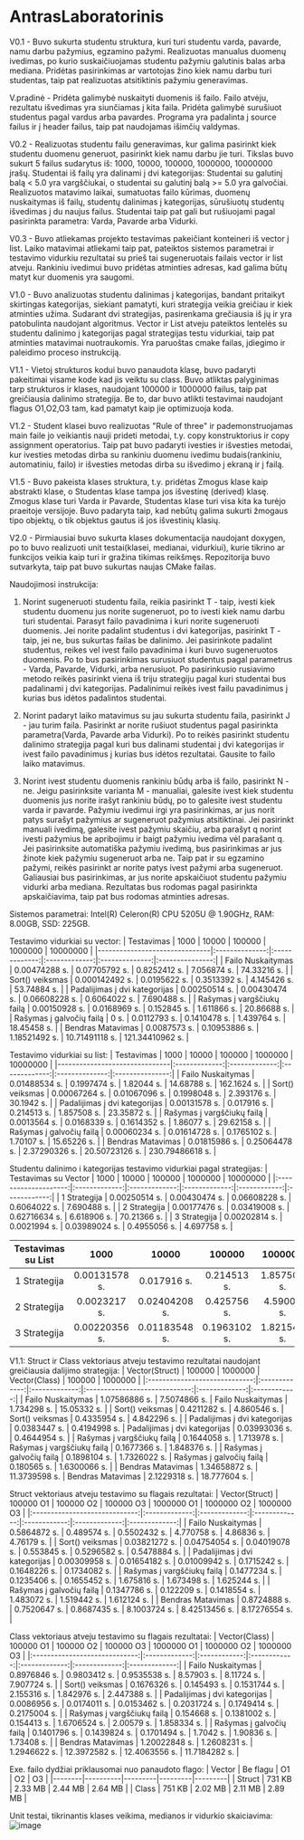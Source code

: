 # AntrasLaboratorinis

V0.1 -
Buvo sukurta studentu struktura, kuri turi studentu varda, pavarde,
namu darbu pažymius, egzamino pažymi. 
Realizuotas manualus duomenų ivedimas,
po kurio suskaičiuojamas studentu pažymiu galutinis balas arba mediana.
Pridėtas
pasirinkimas ar vartotojas žino kiek namu darbu turi studentas, taip pat realizuotas
atsitiktinis pažymiu generavimas.

V.pradinė -
Pridėta galimybė nuskaityti duomenis iš failo. Failo atvėju, rezultatu išvedimas
yra siunčiamas į kita faila.
Pridėta galimybė surušiuot studentus pagal vardus arba
pavardes. 
Programa yra padalinta į source failus ir į header failus, taip pat naudojamas
išimčių valdymas.

V0.2 -
Realizuotas studentu failu generavimas, kur galima pasirinkt kiek studentu duomenu
generuot, pasirinkt kiek namu darbu jie turi.
Tikslas buvo sukurt 5 failus sudarytus
iš: 1000, 10000, 100000, 1000000, 10000000 įrašų. 
Studentai iš failų yra dalinami
į dvi kategorijas: Studentai su galutinį balą < 5.0 yra vargščiukai, o studentai
su galutinį balą >= 5.0 yra galvočiai.
Realizuotos matavimo laikai, sumatuotas failo
kūrimas, duomenų nuskaitymas iš failų, studentų dalinimas į kategorijas, sūrušiuotų
studentų išvedimas į du naujus failus.
Studentai taip pat gali but rušiuojami pagal
pasirinkta parametra: Varda, Pavarde arba Vidurki.

V0.3 -
Buvo atliekamas projekto testavimas pakeičiant konteineri iš vector į list.
Laiko matavimai atliekami taip pat, pateiktos sistemos parametrai ir testavimo
vidurkiu rezultatai su 
prieš tai sugeneruotais failais vector ir list atveju.
Rankiniu ivedimui buvo pridėtas atminties adresas, kad galima būtų matyt kur
duomenis yra saugomi.

V1.0 -
Buvo analizuotas studentu dalinimas į kategorijas, bandant pritaikyt skirtingas
kategorijas, siekiant pamatyti, kuri strategija veikia greičiau ir kiek atminties
užima. 
Sudarant dvi strategijas, pasirenkama grečiausia iš jų ir yra patobulinta
naudojant algoritmus. 
Vector ir List atveju pateiktos lentelės su studentu dalinimo
į kategorijas pagal strategijas testu vidurkiai, taip pat atminties matavimai nuotraukomis.
Yra paruoštas cmake failas, įdiegimo ir paleidimo proceso instrukciją.

V1.1 -
Vietoj strukturos kodui buvo panaudota klasę, buvo padaryti pakeitimai visame kode kad jis
veiktu su class. Buvo atliktas palyginimas tarp strukturos ir klases, naudojant 100000 ir
1000000 failus, taip pat greičiausia dalinimo strategija. Be to, dar buvo atlikti
testavimai naudojant flagus O1,O2,O3 tam, kad pamatyt kaip jie optimizuoja koda.

V1.2 -
Student klasei buvo realizuotas "Rule of three" ir pademonstruojamas main faile 
jo veikiantis nauji prideti metodai, t.y. copy konstruktorius ir copy assignment operatorius.
Taip pat buvo padaryti ivesties ir išvesties metodai, kur ivesties metodas dirba su rankiniu
duomenu ivedimu budais(rankiniu, automatiniu, failo) ir išvesties metodas dirba su išvedimo į ekraną ir į failą.

V1.5 - Buvo pakeista klases struktura, t.y. pridėtas Zmogus klase kaip abstrakti klase, 
o Studentas klase tampa jos išvestinę (derived) klasę. Zmogus klase turi Varda ir Pavarde,
Studentas klase turi visa kita ka turėjo praeitoje versijoje. Buvo padaryta taip, kad
nebūtų galima sukurti žmogaus tipo objektų, o tik objektus gautus iš jos išvestinių klasių.

V2.0 -
Pirmiausiai buvo sukurta klases dokumentacija naudojant doxygen, po to buvo realizuoti
unit testai(klasei, medianai, vidurkiui), kurie tikrino ar funkcijos veikia kaip turi
ir gražina tikimas reikšmęs. Repozitorija buvo sutvarkyta, taip pat buvo sukurtas naujas
CMake failas.

Naudojimosi instrukcija:

1. Norint sugeneruoti studentu faila, reikia pasirinkt T - taip, ivesti
kiek studentu duomenu jus norite sugeneruot, po to ivesti kiek namu darbu
turi studentai. Parasyt failo pavadinima i kuri norite sugeneruoti duomenis.
Jei norite padalint studentus i dvi kategorijas, pasirinkt T - taip, jei ne,
bus sukurtas failas be dalinimo. Jei pasirinkote padalint studentus, reikes vel
ivest failo pavadinima i kuri buvo sugeneruotos duomenis. Po to bus pasirinkimas
surusiuot studentus pagal parametrus - Varda, Pavarde, Vidurki, arba nerusiuot.
Po pasirinkusio rusiavimo metodo reikės pasirinkt viena iš triju strategiju pagal
kuri studentai bus padalinami į dvi kategorijas. Padalinimui reikės ivest failu
pavadinimus į kurias bus idėtos padalintos studentai.

2. Norint padaryt laiko matavimus su jau sukurta studentu faila, pasirinkt J - jau
turim faila. Pasirinkt ar norite rušiuot studentus pagal pasirinkta parametra(Varda,
Pavarde arba Vidurki). Po to reikės pasirinkt studentu dalinimo strategija pagal kuri
bus dalinami studentai į dvi kategorijas ir ivest failo pavadinimus į kurias bus idėtos
rezultatai. Gausite to failo laiko matavimus.

3. Norint ivest studentu duomenis rankiniu būdų arba iš failo, pasirinkt N - ne.
Jeigu pasirinksite varianta M - manualiai, galesite ivest kiek studentu duomenis jus
norite irašyt rankiniu būdų, po to galesite ivest studentu varda ir pavarde. Pažymiu
ivedimui irgi yra pasirinkimas, ar jus norit patys surašyt pažymius ar sugeneruot pažymius
atsitiktinai. Jei pasirinkt manuali ivedimą, galesite ivest pažymiu skaičiu, arba
parašyt q norint ivesti pažymius be apribojimu ir baigt pažymiu ivedima vėl parašant q.
Jei pasirinksite automatiška pažymiu ivedimą, bus pasirinkimas ar jus žinote kiek
pažymiu sugeneruot arba ne. Taip pat ir su egzamino pažymi, reikės pasirinkt ar norite
patys ivest pažymi arba sugeneruot. Galiausiai bus pasirinkimas, ar jus norite
apskaičiuot studentu pažymiu vidurki arba mediana. Rezultatas bus rodomas pagal
pasirinkta apskaičiavima, taip pat bus rodomas atminties adresas.


Sistemos parametrai: Intel(R) Celeron(R) CPU 5205U @ 1.90GHz, RAM: 8.00GB, SSD: 225GB.

Testavimo vidurkiai su vector:
| Testavimas                    |      1000      |     10000     |     100000    |     1000000    |     10000000    |
|-------------------------------|:--------------:|:-------------:|:-------------:|:--------------:|:---------------:|
| Failo Nuskaitymas             |  0.00474288 s. | 0.07705792 s. |  0.8252412 s. |   7.056874 s.  |   74.33216 s.   |
| Sort() veiksmas               | 0.000142492 s. |  0.0195622 s. |  0.3513392 s. |   4.145426 s.  |   53.74884 s.   |
| Padalijimas į dvi kategorijas |  0.00250514 s. | 0.00430474 s. | 0.06608228 s. |  0.6064022 s.  |   7.690488 s.   |
| Rašymas į vargščiukų failą    |  0.00150928 s. |  0.0168969 s. |  0.152845 s.  |   1.611866 s.  |   20.86688 s.   |
| Rašymas į galvočių failą      |      0 s.      |  0.0112793 s. |  0.1410478 s. |   1.439764 s.  |   18.45458 s.   |
| Bendras Matavimas             |  0.0087573 s.  | 0.10953886 s. | 1.18521492 s. | 10.71491118 s. | 121.34410962 s. |

Testavimo vidurkiai su list:
| Testavimas                    |      1000     |     10000     |     100000    |     1000000    |     10000000    |
|-------------------------------|:-------------:|:-------------:|:-------------:|:--------------:|:---------------:|
| Failo Nuskaitymas             | 0.01488534 s. |  0.1997474 s. |   1.82044 s.  |   14.68788 s.  |   162.1624 s.   |
| Sort() veiksmas               | 0.00067264 s. | 0.01067096 s. |  0.1998048 s. |   2.393176 s.  |    30.1942 s.   |
| Padalijimas į dvi kategorijas | 0.00131578 s. |  0.017916 s.  |  0.214513 s.  |   1.857508 s.  |   23.35872 s.   |
| Rašymas į vargščiukų failą    |  0.0013564 s. |  0.0168339 s. |  0.1614352 s. |   1.86077 s.   |   29.62158 s.   |
| Rašymas į galvočių failą      | 0.00060234 s. | 0.01614728 s. |  0.1765102 s. |   1.70107 s.   |   15.65226 s.   |
| Bendras Matavimas             | 0.01815986 s. | 0.25064478 s. | 2.37290326 s. | 20.50723126 s. | 230.79486618 s. |

Studentu dalinimo i kategorijas testavimo vidurkiai pagal strategijas:
| Testavimas su Vector |      1000     |     10000     |     100000    |    1000000   |   10000000   |
|:--------------------:|:-------------:|:-------------:|:-------------:|:------------:|:------------:|
| 1 Strategija         | 0.00250514 s. | 0.00430474 s. | 0.06608228 s. | 0.6064022 s. |  7.690488 s. |
| 2 Strategija         | 0.00177476 s. | 0.03419008 s. | 0.62716634 s. |  6.618906 s. |  70.21366 s. |
| 3 Strategija         | 0.00202814 s. |  0.0021994 s. | 0.03989024 s. | 0.4955056 s. |  4.697758 s. |

| Testavimas su List |      1000     |     10000     |    100000    |   1000000   |   10000000  |
|:------------------:|:-------------:|:-------------:|:------------:|:-----------:|:-----------:|
| 1 Strategija       | 0.00131578 s. |  0.017916 s.  |  0.214513 s. | 1.857508 s. | 23.35872 s. |
| 2 Strategija       |  0.0023217 s. | 0.02404208 s. |  0.425756 s. |  4.59005 s. | 49.89908 s. |
| 3 Strategija       | 0.00220356 s. | 0.01183548 s. | 0.1963102 s. | 1.821548 s. |  18.0035 s. |



V1.1:
Struct ir Class vektoriaus atveju testavimo rezultatai naudojant greičiausia dalijimo strategija:
|         Vector(Struct)        |     100000    |    1000000    |         Vector(Class)         |     100000    |    1000000   |
|:-----------------------------:|:-------------:|:-------------:|:-----------------------------:|:-------------:|:------------:|
|       Failo Nuskaitymas       | 1.07586886 s. |  7.5074866 s. |       Failo Nuskaitymas       |  1.734298 s.  |  15.05332 s. |
|        Sort() veiksmas        |  0.4211282 s. |  4.860546 s.  |        Sort() veiksmas        |  0.4335954 s. |  4.842296 s. |
| Padalijimas į dvi kategorijas |  0.0383447 s. |  0.4194998 s. | Padalijimas į dvi kategorijas | 0.03993036 s. | 0.4644954 s. |
|   Rašymas į vargščiukų failą  |  0.1644058 s. |  1.713978 s.  |   Rašymas į vargščiukų failą  |  0.1677366 s. |  1.848376 s. |
|    Rašymas į galvočių failą   |  0.1898104 s. |  1.7326022 s. |    Rašymas į galvočių failą   |  0.180565 s.  | 1.6300066 s. |
|       Bendras Matavimas       | 1.34658872 s. | 11.3739598 s. |       Bendras Matavimas       |  2.1229318 s. | 18.777604 s. |


Struct vektoriaus atveju testavimo su flagais rezultatai:
|         Vector(Struct)        |   100000 O1   |   100000 O2   |   100000 O3   |  1000000 O1  |   1000000 O2  |   1000000 O3  |
|:-----------------------------:|:-------------:|:-------------:|:-------------:|:------------:|:-------------:|:-------------:|
|       Failo Nuskaitymas       |  0.5864872 s. |  0.489574 s.  |  0.5502432 s. |  4.770758 s. |   4.86836 s.  |   4.76179 s.  |
|        Sort() veiksmas        | 0.03821272 s. | 0.04754054 s. | 0.04019078 s. |  0.553845 s. |  0.5296582 s. |  0.5478884 s. |
| Padalijimas į dvi kategorijas | 0.00309958 s. | 0.01654182 s. | 0.01009942 s. | 0.1715242 s. |  0.1648226 s. |  0.1734082 s. |
|   Rašymas į vargščiukų failą  |  0.1477234 s. |  0.1235406 s. |  0.1655452 s. |  1.675816 s. |  1.673498 s.  |  1.625244 s.  |
|    Rašymas į galvočių failą   |  0.1347786 s. |  0.122209 s.  |  0.1418554 s. |  1.483072 s. |  1.519442 s.  |  1.612124 s.  |
|       Bendras Matavimas       |  0.8724888 s. |  0.7520647 s. |  0.8687435 s. | 8.1003724 s. | 8.42513456 s. | 8.17276554 s. |


Class vektoriaus atveju testavimo su flagais rezultatai:
|         Vector(Class)         |   100000 O1   |   100000 O2  |   100000 O3  |   1000000 O1  |   1000000 O2  |   1000000 O3  |
|:-----------------------------:|:-------------:|:------------:|:------------:|:-------------:|:-------------:|:-------------:|
|       Failo Nuskaitymas       |  0.8976846 s. | 0.9803412 s. | 0.9535538 s. |   8.57903 s.  |   8.11724 s.  |  7.907724 s.  |
|        Sort() veiksmas        |  0.1676326 s. |  0.145493 s. | 0.1531744 s. |  2.155316 s.  |  1.842976 s.  |  2.447388 s.  |
| Padalijimas į dvi kategorijas |  0.0086956 s. | 0.0174011 s. | 0.0153462 s. |  0.2031724 s. |  0.1749414 s. |  0.2175004 s. |
|   Rašymas į vargščiukų failą  |  0.154668 s.  | 0.1381002 s. |  0.154413 s. |  1.6706524 s. |   2.00579 s.  |  1.858334 s.  |
|    Rašymas į galvočių failą   |  0.1401796 s. | 0.1439824 s. | 0.1701494 s. |   1.7042 s.   |   1.90836 s.  |   1.73408 s.  |
|       Bendras Matavimas       | 1.20022848 s. | 1.2608231 s. | 1.2946622 s. | 12.3972582 s. | 12.4063556 s. | 11.7184282 s. |

Exe. failo dydžiai priklausomai nuo panaudoto flago:
| Vector | Be flagu | O1      | O2      | O3      |
|--------|----------|---------|---------|---------|
| Struct | 731 KB   | 2.33 MB | 2.44 MB | 2.64 MB |
| Class  | 751 KB   | 2.02 MB | 2.11 MB | 2.89 MB |



Unit testai, tikrinantis klases veikima, medianos ir vidurkio skaiciavima:
![image](https://github.com/RatmirSemionov/AntrasLaboratorinis/assets/144428344/202557ca-3d97-4b8d-8a97-2dec8451179c)

